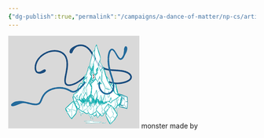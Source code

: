 ```yaml
---
{"dg-publish":true,"permalink":"/campaigns/a-dance-of-matter/np-cs/artic-roaper/"}
---
```


![Arctic_Roper|400](/img/user/attachments/Arctic_Roper.png)
monster made by 